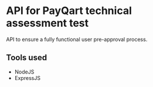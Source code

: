 # API for PayQart technical assessment test

API to ensure a fully functional user pre-approval process.

## Tools used
- NodeJS
- ExpressJS
